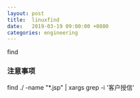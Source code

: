 ```yaml
---
layout: post
title:  linuxfind
date:   2019-03-19 09:00:00 +0800
categories: engineering
---
```

find
### 注意事项
find ./ -name "*.jsp" | xargs grep -i '客户授信'

